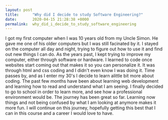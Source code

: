 ```yaml
---
layout: post
title:      "Why did I decide to study Software Engineering?"
date:       2020-04-15 21:28:38 +0000
permalink:  why_did_i_decide_to_study_software_engineering
---
```



I got my first computer when I was 10 years old from my Uncle Simon. He gave me one of his older computers but I was still facinated by it. I stayed on the computer all day and night, trying to figure out how to use it and find out new things I can do. As the years past, I kept trying to improve my computer, either through software or hardware. I learned to code once websites start coming out that makes it so you can personalize it. It was through html and css coding and I didn't even know I was doing it. Time passes by, and as I enter my 30's I decide to learn alittle bit more about coding. The past few months have been about learning web development and learning how to read and understand what I am seeing. I finally decided to go to school in order to learn more, and see how a professional environment would be. The journey has been great so far. Learning now things and not being confused by what I am looking at anymore makes it more fun. I will continue on this journey, hopefully getting this best that I can in this course and a career I would love to have.

